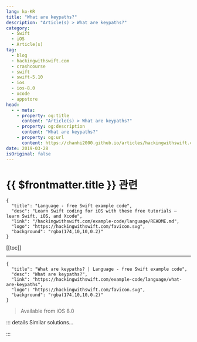 ```yaml
---
lang: ko-KR
title: "What are keypaths?"
description: "Article(s) > What are keypaths?"
category:
  - Swift
  - iOS
  - Article(s)
tag: 
  - blog
  - hackingwithswift.com
  - crashcourse
  - swift
  - swift-5.10
  - ios
  - ios-8.0
  - xcode
  - appstore
head:
  - - meta:
    - property: og:title
      content: "Article(s) > What are keypaths?"
    - property: og:description
      content: "What are keypaths?"
    - property: og:url
      content: https://chanhi2000.github.io/articles/hackingwithswift.com/example-code/language/what-are-keypaths.html
date: 2019-03-28
isOriginal: false
---
```


# {{ $frontmatter.title }} 관련

```component VPCard
{
  "title": "Language - free Swift example code",
  "desc": "Learn Swift coding for iOS with these free tutorials – learn Swift, iOS, and Xcode",
  "link": "/hackingwithswift.com/example-code/language/README.md",
  "logo": "https://hackingwithswift.com/favicon.svg",
  "background": "rgba(174,10,10,0.2)"
}
```

[[toc]]

---

```component VPCard
{
  "title": "What are keypaths? | Language - free Swift example code",
  "desc": "What are keypaths?",
  "link": "https://hackingwithswift.com/example-code/language/what-are-keypaths",
  "logo": "https://hackingwithswift.com/favicon.svg",
  "background": "rgba(174,10,10,0.2)"
}
```

> Available from iOS 8.0

<!-- TODO: 작성 -->

<!-- 
Swift keypaths are a way of storing uninvoked references to properties, which is a fancy way of saying they refer to a property itself rather than to that property’s value.

Here’s an example struct storing a name and maximum warp speed of a starship:

```swift
struct Starship {
    var name: String
    var maxWarp: Double
}

let voyager = Starship(name: "Voyager", maxWarp: 9.975)
```

Keypaths let us refer to the `name` or `maxWarp` properties without reading them directly, like this:

```swift
let nameKeyPath = \Starship.name
let warpKeyPath = \Starship.maxWarp
```

If you want to read those keypaths on a specific starship, Swift will return you the actual values attached to those properties:

```swift
print(voyager[keyPath: nameKeyPath])
print(voyager[keyPath: warpKeyPath])
```

In practice, this means you can refer to the same property in multiple places all using the same keypath – and if you decide you want a different property you can change it in just one place.

-->

::: details Similar solutions…

<!--
/example-code/language/what-is-a-tuple">What is a tuple? 
/example-code/language/what-is-the-ternary-operator">What is the ternary operator? 
/example-code/language/how-to-safely-use-reference-types-inside-value-types-with-isknownuniquelyreferenced">How to safely use reference types inside value types with isKnownUniquelyReferenced() 
/example-code/language/tips-for-android-developers-switching-to-swift">Tips for Android developers switching to Swift 
/example-code/language/how-to-convert-a-string-to-a-double">How to convert a string to a double</a>
-->

:::

